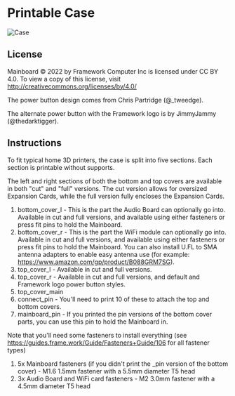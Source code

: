 # Printable Case

![Case](https://user-images.githubusercontent.com/28994301/187817425-f722974b-2de0-42c8-af53-446fa84c7af3.png)

## License

Mainboard © 2022 by Framework Computer Inc is licensed under CC BY 4.0.
To view a copy of this license, visit http://creativecommons.org/licenses/by/4.0/

The power button design comes from Chris Partridge (@_tweedge).

The alternate power button with the Framework logo is by JimmyJammy (@thedarktigger).

## Instructions

To fit typical home 3D printers, the case is split into five sections.  Each section is printable without supports.

The left and right sections of both the bottom and top covers are available in both "cut" and "full" versions.  The cut version allows for oversized Expansion Cards, while the full version fully encloses the Expansion Cards.

1. bottom_cover_l - This is the part the Audio Board can optionally go into.  Available in cut and full versions, and available using either fasteners or press fit pins to hold the Mainboard.
2. bottom_cover_r - This is the part the WiFi module can optionally go into.  Available in cut and full versions, and available using either fasteners or press fit pins to hold the Mainboard.  You can also install U.FL to SMA antenna adapters to enable easy antenna use (for example: https://www.amazon.com/gp/product/B088GRM7SG).
3. top_cover_l - Available in cut and full versions.
4. top_cover_r - Available in cut and full versions, and default and Framework logo power button styles.
5. top_cover_main
6. connect_pin - You'll need to print 10 of these to attach the top and bottom covers.
7. mainboard_pin - If you printed the pin versions of the bottom cover parts, you can use this pin to hold the Mainboard in.

Note that you'll need some fasteners to install everything (see https://guides.frame.work/Guide/Fasteners+Guide/106 for all fastener types)

1. 5x Mainboard fasteners (if you didn't print the _pin version of the bottom cover) - M1.6 1.5mm fastener with a 5.5mm diameter T5 head
2. 3x Audio Board and WiFi card fasteners - M2 3.0mm fastener with a 4.5mm diameter T5 head
